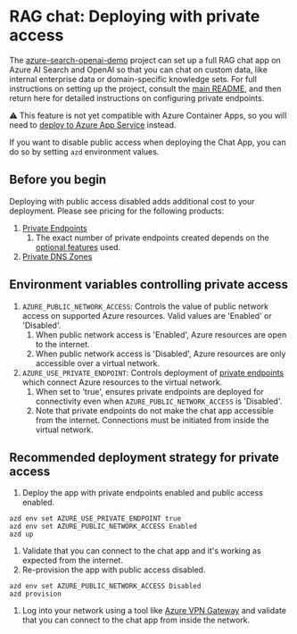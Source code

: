 <!--
---
name: RAG chat with private endpoints
description: Configure access to a chat app so that it's only accessible from private endpoints.
languages:
- python
- typescript
- bicep
- azdeveloper
products:
- azure-openai
- azure-cognitive-search
- azure-app-service
- azure
page_type: sample
urlFragment: azure-search-openai-demo-private-access
---
-->

# RAG chat: Deploying with private access

The [azure-search-openai-demo](/) project can set up a full RAG chat app on Azure AI Search and OpenAI so that you can chat on custom data, like internal enterprise data or domain-specific knowledge sets. For full instructions on setting up the project, consult the [main README](/README.md), and then return here for detailed instructions on configuring private endpoints.

⚠️ This feature is not yet compatible with Azure Container Apps, so you will need to [deploy to Azure App Service](./azure_app_service.md) instead.

If you want to disable public access when deploying the Chat App, you can do so by setting `azd` environment values.

## Before you begin

Deploying with public access disabled adds additional cost to your deployment. Please see pricing for the following products:

1. [Private Endpoints](https://azure.microsoft.com/pricing/details/private-link/)
    1. The exact number of private endpoints created depends on the [optional features](./deploy_features.md) used.
1. [Private DNS Zones](https://azure.microsoft.com/pricing/details/dns/)

## Environment variables controlling private access

1. `AZURE_PUBLIC_NETWORK_ACCESS`: Controls the value of public network access on supported Azure resources. Valid values are 'Enabled' or 'Disabled'.
    1. When public network access is 'Enabled', Azure resources are open to the internet.
    1. When public network access is 'Disabled', Azure resources are only accessible over a virtual network.
1. `AZURE_USE_PRIVATE_ENDPOINT`: Controls deployment of [private endpoints](https://learn.microsoft.com/azure/private-link/private-endpoint-overview) which connect Azure resources to the virtual network.
    1. When set to 'true', ensures private endpoints are deployed for connectivity even when `AZURE_PUBLIC_NETWORK_ACCESS` is 'Disabled'.
    1. Note that private endpoints do not make the chat app accessible from the internet. Connections must be initiated from inside the virtual network.

## Recommended deployment strategy for private access

1. Deploy the app with private endpoints enabled and public access enabled.

  ```shell
  azd env set AZURE_USE_PRIVATE_ENDPOINT true
  azd env set AZURE_PUBLIC_NETWORK_ACCESS Enabled
  azd up
  ```

1. Validate that you can connect to the chat app and it's working as expected from the internet.
1. Re-provision the app with public access disabled.

  ```shell
  azd env set AZURE_PUBLIC_NETWORK_ACCESS Disabled
  azd provision
  ```

1. Log into your network using a tool like [Azure VPN Gateway](https://azure.microsoft.com/services/vpn-gateway/) and validate that you can connect to the chat app from inside the network.
